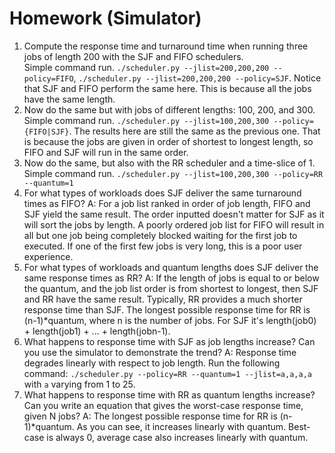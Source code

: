 # Homework (Simulator)
1. Compute the response time and turnaround time when running three jobs of length 200 with the SJF and FIFO schedulers.  
  Simple command run. `./scheduler.py --jlist=200,200,200 --policy=FIFO`, `./scheduler.py --jlist=200,200,200 --policy=SJF`. Notice that SJF and FIFO perform the same here. This is because all the jobs have the same length.
2. Now do the same but with jobs of different lengths: 100, 200, and 300.
   Simple command run. `./scheduler.py --jlist=100,200,300 --policy={FIFO|SJF}`. The results here are still the same as the previous one. That is because the jobs are given in order of shortest to longest length, so FIFO and SJF will run in the same order. 
3. Now do the same, but also with the RR scheduler and a time-slice of 1.
   Simple command run. `./scheduler.py --jlist=100,200,300 --policy=RR --quantum=1`
4. For what types of workloads does SJF deliver the same turnaround times as FIFO?
   A: For a job list ranked in order of job length, FIFO and SJF yield the same result. The order inputted doesn't matter for SJF as it will sort the jobs by length. A poorly ordered job list for FIFO will result in all but one job being completely blocked waiting for the first job to executed. If one of the first few jobs is very long, this is a poor user experience.
5. For what types of workloads and quantum lengths does SJF deliver the same response times as RR?
   A: If the length of jobs is equal to or below the quantum, and the job list order is from shortest to longest, then SJF and RR have the same result. Typically, RR provides a much shorter response time than SJF. The longest possible response time for RR is (n-1)*quantum, where n is the number of jobs. For SJF it's length(job0) + length(job1) + ... + length(jobn-1).
6. What happens to response time with SJF as job lengths increase? Can you use the simulator to demonstrate the trend?
   A: Response time degrades linearly with respect to job length. Run the following command: `./scheduler.py --policy=RR --quantum=1 --jlist=a,a,a,a` with `a` varying from 1 to 25.
7. What happens to response time with RR as quantum lengths increase? Can you write an equation that gives the worst-case response time, given N jobs?
   A: The longest possible response time for RR is (n-1)*quantum. As you can see, it increases linearly with quantum. Best-case is always 0, average case also increases linearly with quantum. 
